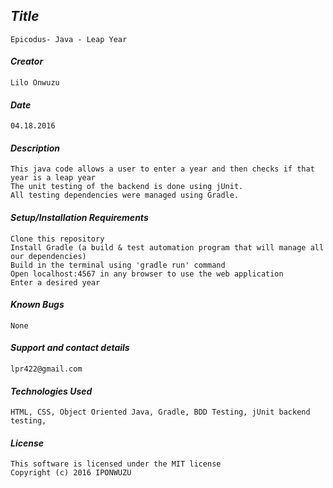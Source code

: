 ## _Title_
	Epicodus- Java - Leap Year
	
#### _Creator_
	Lilo Onwuzu 
	
#### _Date_
	04.18.2016

#### _Description_
	This java code allows a user to enter a year and then checks if that year is a leap year  
	The unit testing of the backend is done using jUnit. 
	All testing dependencies were managed using Gradle. 

#### _Setup/Installation Requirements_
	Clone this repository
	Install Gradle (a build & test automation program that will manage all our dependencies)
	Build in the terminal using 'gradle run' command
 	Open localhost:4567 in any browser to use the web application
	Enter a desired year 

#### _Known Bugs_
 	None

#### _Support and contact details_
	lpr422@gmail.com
	
#### _Technologies Used_
	HTML, CSS, Object Oriented Java, Gradle, BDD Testing, jUnit backend testing,   

#### _License_
	This software is licensed under the MIT license
	Copyright (c) 2016 IPONWUZU


